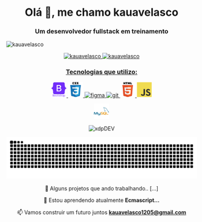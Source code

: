 <h1 align="center">Olá 👋, me chamo kauavelasco</h1>
<h3 align="center">Um desenvolvedor fullstack em treinamento</h3>

<p align="left"> <img src="https://komarev.com/ghpvc/?username=kauavelasco&label=Profile%20views&color=0e75b6&style=flat" alt="kauavelasco" /> </p>

<div align="center">

<a href="https://github.com/kauavelasco">
<img height="180" src="https://github-readme-stats.vercel.app/api/top-langs?username=kauavelasco&show_icons=true&theme=dracula&locale=en&layout=compact" alt="kauavelasco"/>
<img height="180em" src="https://github-readme-stats.vercel.app/api?username=kauavelasco&show_icons=true&theme=dracula&locale=en" alt="kauavelasco" />
  
</div>

<div align="center">

<h3>Tecnologias que utilizo:</h3>
<p> <a href="https://getbootstrap.com" target="_blank" rel="noreferrer"> <img src="https://raw.githubusercontent.com/devicons/devicon/master/icons/bootstrap/bootstrap-plain-wordmark.svg" alt="bootstrap" width="40" height="40"/> </a> <a href="https://www.w3schools.com/css/" target="_blank" rel="noreferrer"> <img src="https://raw.githubusercontent.com/devicons/devicon/master/icons/css3/css3-original-wordmark.svg" alt="css3" width="40" height="40"/> </a> <a href="https://www.figma.com/" target="_blank" rel="noreferrer"> <img src="https://www.vectorlogo.zone/logos/figma/figma-icon.svg" alt="figma" width="40" height="40"/> </a> <a href="https://git-scm.com/" target="_blank" rel="noreferrer"> <img src="https://www.vectorlogo.zone/logos/git-scm/git-scm-icon.svg" alt="git" width="40" height="40"/> </a> <a href="https://www.w3.org/html/" target="_blank" rel="noreferrer"> <img src="https://raw.githubusercontent.com/devicons/devicon/master/icons/html5/html5-original-wordmark.svg" alt="html5" width="40" height="40"/> </a> <a href="https://developer.mozilla.org/en-US/docs/Web/JavaScript" target="_blank" rel="noreferrer"> <img src="https://raw.githubusercontent.com/devicons/devicon/master/icons/javascript/javascript-original.svg" alt="javascript" width="40" height="40"/> </a> </p>
<img src="https://raw.githubusercontent.com/devicons/devicon/master/icons/mysql/mysql-original-wordmark.svg" alt="mysql" width="40" height="40"/> </a> </p>
  
</div>

<div align="center">

  <img height="100" alt="xdpDEV" src="https://usagif.com/wp-content/uploads/2022/hqgif/ghost-36-ghost-with-funny-arms.gif">
  
</div>

<div align="center">

  ![Snake animation](https://raw.githubusercontent.com/kauavelasco/kauavelasco/output/github-snake.svg)
  
</div>

<div align="center">

  🔭 Alguns projetos que ando trabalhando.. [...]

  🌱 Estou aprendendo atualmente **Ecmascript...**

  📫 Vamos construir um futuro juntos **kauavelasco1205@gmail.com**
  
</div>
